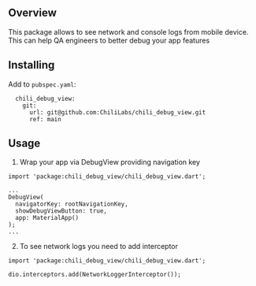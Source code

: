 ## Overview

This package allows to see network and console logs from mobile device. 
This can help QA engineers to better debug your app features

## Installing

Add to `pubspec.yaml`:

```
  chili_debug_view:
    git:
      url: git@github.com:ChiliLabs/chili_debug_view.git
      ref: main
```

## Usage

1. Wrap your app via DebugView providing navigation key

```
import 'package:chili_debug_view/chili_debug_view.dart';

...
DebugView(
  navigatorKey: rootNavigationKey,
  showDebugViewButton: true,
  app: MaterialApp()
);
...
```

2. To see network logs you need to add interceptor

```
import 'package:chili_debug_view/chili_debug_view.dart';

dio.interceptors.add(NetworkLoggerInterceptor());
```
